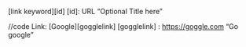 [link keyword][id]
[id]: URL “Optional Title here”

//code
Link: [Google][gogglelink]
[gogglelink] : https://goggle.com “Go google”

